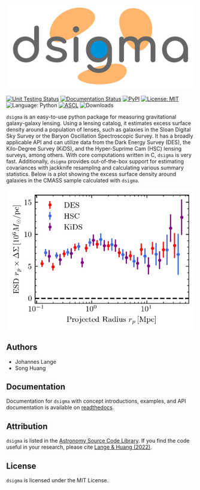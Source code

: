 ![logo](https://raw.githubusercontent.com/johannesulf/dsigma/main/docs/dsigma.png)

[![Unit Testing Status](https://img.shields.io/github/actions/workflow/status/johannesulf/dsigma/tests.yml?branch=main&label=tests)](https://github.com/johannesulf/dsigma/actions)
[![Documentation Status](https://img.shields.io/readthedocs/dsigma)](https://dsigma.readthedocs.io/en/latest/)
[![PyPI](https://img.shields.io/pypi/v/dsigma?color=blue)](https://pypi.org/project/dsigma/)
[![License: MIT](https://img.shields.io/github/license/johannesulf/dsigma?color=blue)](https://raw.githubusercontent.com/johannesulf/dsigma/main/LICENSE)
![Language: Python](https://img.shields.io/github/languages/top/johannesulf/dsigma)
[![ASCL](https://img.shields.io/badge/ascl-2204.006-orange.svg?style=flat)](https://ascl.net/2204.006)
![Downloads](https://img.shields.io/pypi/dm/dsigma)

`dsigma` is an easy-to-use python package for measuring gravitational galaxy-galaxy lensing. Using a lensing catalog, it estimates excess surface density around a population of lenses, such as galaxies in the Sloan Digital Sky Survey or the Baryon Oscillation Spectroscopic Survey. It has a broadly applicable API and can utilize data from the Dark Energy Survey (DES), the Kilo-Degree Survey (KiDS), and the Hyper-Suprime Cam (HSC) lensing surveys, among others. With core computations written in C, `dsigma` is very fast. Additionally, `dsigma` provides out-of-the-box support for estimating covariances with jackknife resampling and calculating various summary statistics. Below is a plot showing the excess surface density around galaxies in the CMASS sample calculated with `dsigma`.

![plot](https://raw.githubusercontent.com/johannesulf/dsigma/main/docs/plot.png)

## Authors

* Johannes Lange
* Song Huang

## Documentation

Documentation for `dsigma` with concept introductions, examples, and API documentation is available on [readthedocs](https://dsigma.readthedocs.io/).

## Attribution

`dsigma` is listed in the [Astronomy Source Code Library](https://ascl.net/2204.006). If you find the code useful in your research, please cite [Lange & Huang (2022)](https://ui.adsabs.harvard.edu/abs/2022ascl.soft04006L/abstract).

## License

`dsigma` is licensed under the MIT License.
